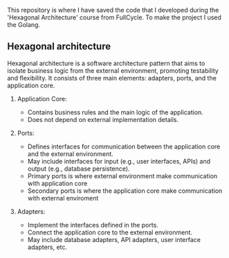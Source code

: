 This repository is where I have saved the code that I developed during the 'Hexagonal Architecture' course from FullCycle. To make the project I used the Golang.

## Hexagonal architecture
Hexagonal architecture is a software architecture pattern that aims to isolate business logic from the external environment, promoting testability and flexibility. It consists of three main elements: adapters, ports, and the application core.

1. Application Core:
   - Contains business rules and the main logic of the application.
   - Does not depend on external implementation details.

2. Ports:
   - Defines interfaces for communication between the application core and the external environment.
   - May include interfaces for input (e.g., user interfaces, APIs) and output (e.g., database persistence).
   - Primary ports is where external environment make communication with application core
   - Secondary ports is where the application core make communication with external enviroment

3. Adapters:
   - Implement the interfaces defined in the ports.
   - Connect the application core to the external environment.
   - May include database adapters, API adapters, user interface adapters, etc.
